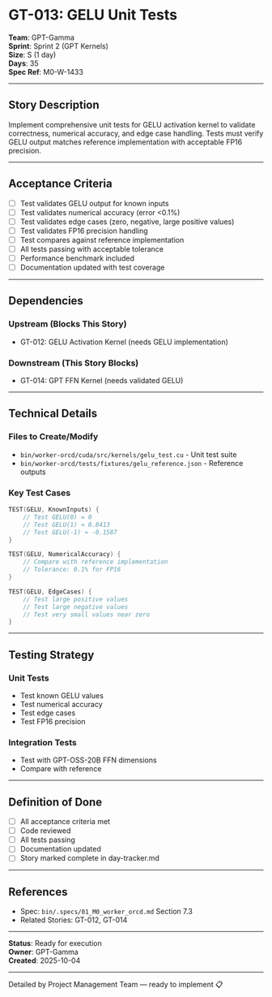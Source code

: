 # GT-013: GELU Unit Tests

**Team**: GPT-Gamma  
**Sprint**: Sprint 2 (GPT Kernels)  
**Size**: S (1 day)  
**Days**: 35  
**Spec Ref**: M0-W-1433

---

## Story Description

Implement comprehensive unit tests for GELU activation kernel to validate correctness, numerical accuracy, and edge case handling. Tests must verify GELU output matches reference implementation with acceptable FP16 precision.

---

## Acceptance Criteria

- [ ] Test validates GELU output for known inputs
- [ ] Test validates numerical accuracy (error <0.1%)
- [ ] Test validates edge cases (zero, negative, large positive values)
- [ ] Test validates FP16 precision handling
- [ ] Test compares against reference implementation
- [ ] All tests passing with acceptable tolerance
- [ ] Performance benchmark included
- [ ] Documentation updated with test coverage

---

## Dependencies

### Upstream (Blocks This Story)
- GT-012: GELU Activation Kernel (needs GELU implementation)

### Downstream (This Story Blocks)
- GT-014: GPT FFN Kernel (needs validated GELU)

---

## Technical Details

### Files to Create/Modify
- `bin/worker-orcd/cuda/src/kernels/gelu_test.cu` - Unit test suite
- `bin/worker-orcd/tests/fixtures/gelu_reference.json` - Reference outputs

### Key Test Cases
```cpp
TEST(GELU, KnownInputs) {
    // Test GELU(0) = 0
    // Test GELU(1) ≈ 0.8413
    // Test GELU(-1) ≈ -0.1587
}

TEST(GELU, NumericalAccuracy) {
    // Compare with reference implementation
    // Tolerance: 0.1% for FP16
}

TEST(GELU, EdgeCases) {
    // Test large positive values
    // Test large negative values
    // Test very small values near zero
}
```

---

## Testing Strategy

### Unit Tests
- Test known GELU values
- Test numerical accuracy
- Test edge cases
- Test FP16 precision

### Integration Tests
- Test with GPT-OSS-20B FFN dimensions
- Compare with reference

---

## Definition of Done

- [ ] All acceptance criteria met
- [ ] Code reviewed
- [ ] All tests passing
- [ ] Documentation updated
- [ ] Story marked complete in day-tracker.md

---

## References

- Spec: `bin/.specs/01_M0_worker_orcd.md` Section 7.3
- Related Stories: GT-012, GT-014

---

**Status**: Ready for execution  
**Owner**: GPT-Gamma  
**Created**: 2025-10-04

---
Detailed by Project Management Team — ready to implement 📋
